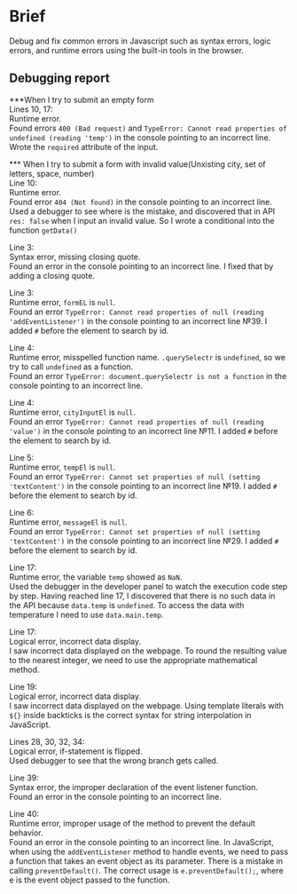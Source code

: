 # Brief
Debug and fix common errors in Javascript such as syntax errors, logic errors, and runtime errors using the built-in tools in the browser.

## Debugging report

***When I try to submit an empty form  
Lines 10, 17:  
Runtime error.   
Found errors `400 (Bad request)` and `TypeError: Cannot read properties of undefined (reading 'temp')` in the console pointing to an incorrect line. Wrote the `required` attribute of the input. 

*** When I try to submit a form with invalid value(Unxisting city, set of letters, space, number)  
Line 10:  
Runtime error.  
Found error `404 (Not found)` in the console pointing to an incorrect line. Used a debugger to see where is the mistake, and discovered that in API `res: false` when I input an invalid value. So I wrote a conditional into the function `getData()`

Line 3:  
Syntax error, missing closing quote.  
Found an error in the console pointing to an incorrect line. I fixed that by adding a closing quote.  

Line 3:  
Runtime error, `formEL` is `null`.  
Found an error `TypeError: Cannot read properties of null (reading 'addEventListener')` in the console pointing to an incorrect line №39. I added `#` before the element to search by id.  

Line 4:  
Runtime error, misspelled function name. `.querySelectr` is `undefined`, so we try to call `undefined` as a function.   
Found an error `TypeError: document.querySelectr is not a function` in the console pointing to an incorrect line.  

Line 4:  
Runtime error, `cityInputEl` is `null`.  
Found an error `TypeError: Cannot read properties of null (reading 'value')` in the console pointing to an incorrect line №11. I added `#` before the element to search by id.  

Line 5:  
Runtime error, `tempEl` is `null`.  
Found an error `TypeError: Cannot set properties of null (setting 'textContent')` in the console pointing to an incorrect line №19. I added `#` before the element to search by id.  

Line 6:  
Runtime error, `messageEl` is `null`.  
Found an error `TypeError: Cannot set properties of null (setting 'textContent')` in the console pointing to an incorrect line №29. I added `#` before the element to search by id.  

Line 17:  
Runtime error,  the variable `temp` showed as `NaN`.  
Used the debugger in the developer panel to watch the execution code step by step. Having reached line 17, I discovered that there is no such data in the API because `data.temp` is `undefined`. To access the data with temperature I need to use `data.main.temp`.  

Line 17:  
Logical error, incorrect data display.  
I saw incorrect data displayed on the webpage. To round the resulting value to the nearest integer, we need to use the appropriate mathematical method.  

Line 19:  
Logical error, incorrect data display.   
I saw incorrect data displayed on the webpage. Using template literals with `${}` inside backticks is the correct syntax for string interpolation in JavaScript.  

Lines 28, 30, 32, 34:  
Logical error, if-statement is flipped.  
Used debugger to see that the wrong branch gets called. 

Line 39:  
Syntax error, the improper declaration of the event listener function.  
Found an error in the console pointing to an incorrect  line.  

Line 40:  
Runtime error, improper usage of the method to prevent the default behavior.  
Found an error in the console pointing to an incorrect  line. In JavaScript, when using the `addEventListener` method to handle events, we need to pass a function that takes an event object as its parameter. There is a mistake in calling `preventDefault()`. The correct usage is `e.preventDefault();`, where e is the event object passed to the function.

